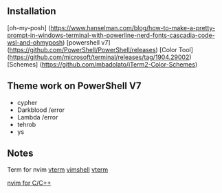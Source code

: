 ## Installation
[oh-my-posh] (https://www.hanselman.com/blog/how-to-make-a-pretty-prompt-in-windows-terminal-with-powerline-nerd-fonts-cascadia-code-wsl-and-ohmyposh)
[powershell v7] (https://github.com/PowerShell/PowerShell/releases)
[Color Tool] (https://github.com/microsoft/terminal/releases/tag/1904.29002)
[Schemes] (https://github.com/mbadolato/iTerm2-Color-Schemes)

## Theme work on PowerShell V7
+ cypher
+ Darkblood /error
+ Lambda    /error
+ tehrob
+ ys

## Notes
Term for nvim
[vterm](https://github.com/sollidsnake/vterm)
[vimshell](https://github.com/Shougo/vimshell.vim)
[vterm](https://github.com/vterm/vterm)

[nvim for C/C++](https://ianding.io/2019/07/29/configure-coc-nvim-for-c-c++-development/)
